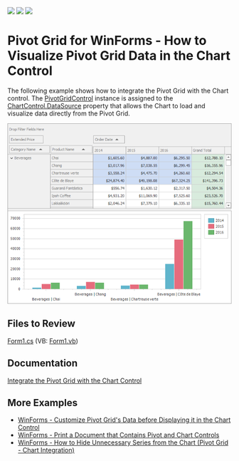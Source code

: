 <!-- default badges list -->
![](https://img.shields.io/endpoint?url=https://codecentral.devexpress.com/api/v1/VersionRange/128582687/21.2.3%2B)
[![](https://img.shields.io/badge/Open_in_DevExpress_Support_Center-FF7200?style=flat-square&logo=DevExpress&logoColor=white)](https://supportcenter.devexpress.com/ticket/details/E2911)
[![](https://img.shields.io/badge/📖_How_to_use_DevExpress_Examples-e9f6fc?style=flat-square)](https://docs.devexpress.com/GeneralInformation/403183)
<!-- default badges end -->

# Pivot Grid for WinForms - How to Visualize Pivot Grid Data in the Chart Control

The following example shows how to integrate the Pivot Grid with the Chart control. The [PivotGridControl](https://docs.devexpress.com/WindowsForms/DevExpress.XtraPivotGrid.PivotGridControl) instance is assigned to the [ChartControl.DataSource](https://docs.devexpress.com/WindowsForms/DevExpress.XtraCharts.ChartControl.DataSource) property that allows the Chart to load and visualize data directly from the Pivot Grid. 

![Pivot Grid and Chart integration](images/pivotgrid.png)

## Files to Review

[Form1.cs](./CS/XtraPivotGrid_ChartsIntegration/Form1.cs) (VB: [Form1.vb](./VB/XtraPivotGrid_ChartsIntegration/Form1.vb))

## Documentation

[Integrate the Pivot Grid with the Chart Control](https://docs.devexpress.com/WindowsForms/8748/controls-and-libraries/pivot-grid/data-analysis/integration-with-the-chart-control)

## More Examples

- [WinForms - Customize Pivot Grid's Data before Displaying it in the Chart Control](https://github.com/DevExpress-Examples/customize-pivot-grid-controls-data-before-displaying-it-in-a-chart-control-e2214)
- [WinForms - Print a Document that Contains Pivot and Chart Controls](https://github.com/DevExpress-Examples/winforms-print-pivot-and-chart-controls)
- [WinForms - How to Hide Unnecessary Series from the Chart (Pivot Grid - Chart Integration)](https://github.com/DevExpress-Examples/winforms-pivot-chart-integration-hide-unnecessary-series-from-the-chart)
